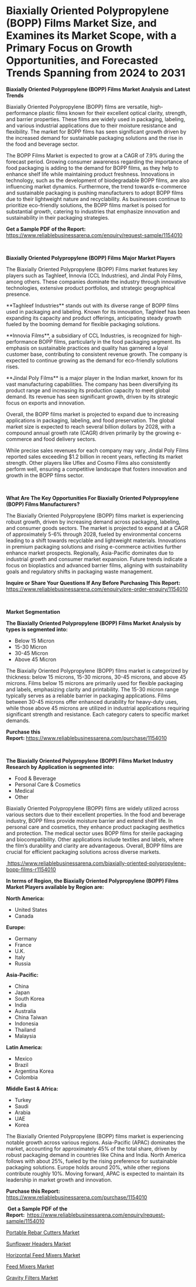 <p><h1>Biaxially Oriented Polypropylene (BOPP) Films Market Size, and Examines its Market Scope, with a Primary Focus on Growth Opportunities, and Forecasted Trends Spanning from 2024 to 2031</h1></p><p><strong>Biaxially Oriented Polypropylene (BOPP) Films Market Analysis and Latest Trends</strong></p>
<p><p>Biaxially Oriented Polypropylene (BOPP) films are versatile, high-performance plastic films known for their excellent optical clarity, strength, and barrier properties. These films are widely used in packaging, labeling, and various industrial applications due to their moisture resistance and flexibility. The market for BOPP films has seen significant growth driven by the increased demand for sustainable packaging solutions and the rise in the food and beverage sector.</p><p>The BOPP Films Market is expected to grow at a CAGR of 7.9% during the forecast period. Growing consumer awareness regarding the importance of food packaging is adding to the demand for BOPP films, as they help to enhance shelf life while maintaining product freshness. Innovations in technology, such as the development of biodegradable BOPP films, are also influencing market dynamics. Furthermore, the trend towards e-commerce and sustainable packaging is pushing manufacturers to adopt BOPP films due to their lightweight nature and recyclability. As businesses continue to prioritize eco-friendly solutions, the BOPP films market is poised for substantial growth, catering to industries that emphasize innovation and sustainability in their packaging strategies.</p></p>
<p><strong>Get a Sample PDF of the Report:&nbsp;</strong> <a href="https://www.reliablebusinessarena.com/enquiry/request-sample/1154010?utm_campaign=1763&utm_medium=2&utm_source=Github&utm_content=ia&utm_term=19102024&utm_id=biaxially-oriented-polypropylene-bopp-films">https://www.reliablebusinessarena.com/enquiry/request-sample/1154010</a></p>
<p>&nbsp;</p>
<p><strong>Biaxially Oriented Polypropylene (BOPP) Films Major Market Players</strong></p>
<p><p>The Biaxially Oriented Polypropylene (BOPP) Films market features key players such as Taghleef, Innovia (CCL Industries), and Jindal Poly Films, among others. These companies dominate the industry through innovative technologies, extensive product portfolios, and strategic geographical presence.</p><p>**Taghleef Industries** stands out with its diverse range of BOPP films used in packaging and labeling. Known for its innovation, Taghleef has been expanding its capacity and product offerings, anticipating steady growth fueled by the booming demand for flexible packaging solutions.</p><p>**Innovia Films**, a subsidiary of CCL Industries, is recognized for high-performance BOPP films, particularly in the food packaging segment. Its emphasis on sustainable practices and quality has garnered a loyal customer base, contributing to consistent revenue growth. The company is expected to continue growing as the demand for eco-friendly solutions rises.</p><p>**Jindal Poly Films** is a major player in the Indian market, known for its vast manufacturing capabilities. The company has been diversifying its product range and increasing its production capacity to meet global demand. Its revenue has seen significant growth, driven by its strategic focus on exports and innovation.</p><p>Overall, the BOPP films market is projected to expand due to increasing applications in packaging, labeling, and food preservation. The global market size is expected to reach several billion dollars by 2028, with a compound annual growth rate (CAGR) driven primarily by the growing e-commerce and food delivery sectors.</p><p>While precise sales revenues for each company may vary, Jindal Poly Films reported sales exceeding $1.2 billion in recent years, reflecting its market strength. Other players like Uflex and Cosmo Films also consistently perform well, ensuring a competitive landscape that fosters innovation and growth in the BOPP films sector.</p></p>
<p>&nbsp;</p>
<p><strong>What Are The Key Opportunities For Biaxially Oriented Polypropylene (BOPP) Films Manufacturers?</strong></p>
<p><p>The Biaxially Oriented Polypropylene (BOPP) films market is experiencing robust growth, driven by increasing demand across packaging, labeling, and consumer goods sectors. The market is projected to expand at a CAGR of approximately 5-6% through 2028, fueled by environmental concerns leading to a shift towards recyclable and lightweight materials. Innovations in premium packaging solutions and rising e-commerce activities further enhance market prospects. Regionally, Asia-Pacific dominates due to industrial growth and consumer market expansion. Future trends indicate a focus on bioplastics and advanced barrier films, aligning with sustainability goals and regulatory shifts in packaging waste management.</p></p>
<p><strong>Inquire or Share Your Questions If Any Before Purchasing This Report:</strong> <a href="https://www.reliablebusinessarena.com/enquiry/pre-order-enquiry/1154010?utm_campaign=1763&utm_medium=2&utm_source=Github&utm_content=ia&utm_term=19102024&utm_id=biaxially-oriented-polypropylene-bopp-films">https://www.reliablebusinessarena.com/enquiry/pre-order-enquiry/1154010</a></p>
<p>&nbsp;</p>
<p><strong>Market Segmentation</strong></p>
<p><strong>The Biaxially Oriented Polypropylene (BOPP) Films Market Analysis by types is segmented into:</strong></p>
<p><ul><li>Below 15 Micron</li><li>15-30 Micron</li><li>30-45 Micron</li><li>Above 45 Micron</li></ul></p>
<p><p>The Biaxially Oriented Polypropylene (BOPP) films market is categorized by thickness: below 15 microns, 15-30 microns, 30-45 microns, and above 45 microns. Films below 15 microns are primarily used for flexible packaging and labels, emphasizing clarity and printability. The 15-30 micron range typically serves as a reliable barrier in packaging applications. Films between 30-45 microns offer enhanced durability for heavy-duty uses, while those above 45 microns are utilized in industrial applications requiring significant strength and resistance. Each category caters to specific market demands.</p></p>
<p><strong>Purchase this Report:&nbsp;</strong><a href="https://www.reliablebusinessarena.com/purchase/1154010?utm_campaign=1763&utm_medium=2&utm_source=Github&utm_content=ia&utm_term=19102024&utm_id=biaxially-oriented-polypropylene-bopp-films">https://www.reliablebusinessarena.com/purchase/1154010</a></p>
<p>&nbsp;</p>
<p><strong>The Biaxially Oriented Polypropylene (BOPP) Films Market Industry Research by Application is segmented into:</strong></p>
<p><ul><li>Food & Beverage</li><li>Personal Care & Cosmetics</li><li>Medical</li><li>Other</li></ul></p>
<p><p>Biaxially Oriented Polypropylene (BOPP) films are widely utilized across various sectors due to their excellent properties. In the food and beverage industry, BOPP films provide moisture barrier and extend shelf life. In personal care and cosmetics, they enhance product packaging aesthetics and protection. The medical sector uses BOPP films for sterile packaging and biocompatibility. Other applications include textiles and labels, where the film’s durability and clarity are advantageous. Overall, BOPP films are crucial for efficient packaging solutions across diverse markets.</p></p>
<p><a href="https://www.reliablebusinessarena.com/biaxially-oriented-polypropylene-bopp-films-r1154010?utm_campaign=1763&utm_medium=2&utm_source=Github&utm_content=ia&utm_term=19102024&utm_id=biaxially-oriented-polypropylene-bopp-films">&nbsp;https://www.reliablebusinessarena.com/biaxially-oriented-polypropylene-bopp-films-r1154010</a></p>
<p><strong>In terms of Region, the Biaxially Oriented Polypropylene (BOPP) Films Market Players available by Region are:</strong></p>
<p>
    <p> <strong> North America: </strong>
        <ul>
            <li>United States</li>
            <li>Canada</li>
        </ul>
        </p> 
    <p> <strong> Europe: </strong>
        <ul>
            <li>Germany</li>
            <li>France</li>
            <li>U.K.</li>
            <li>Italy</li>
            <li>Russia</li>
        </ul>
        </p> 
    <p> <strong> Asia-Pacific: </strong>
        <ul>
            <li>China</li>
            <li>Japan</li>
            <li>South Korea</li>
            <li>India</li>
            <li>Australia</li>
            <li>China Taiwan</li>
            <li>Indonesia</li>
            <li>Thailand</li>
            <li>Malaysia</li>
        </ul>
        </p> 
    <p> <strong> Latin America: </strong>
        <ul>
            <li>Mexico</li>
            <li>Brazil</li>
            <li>Argentina Korea</li>
            <li>Colombia</li>
        </ul>
        </p> 
    <p> <strong> Middle East & Africa: </strong>
        <ul>
            <li>Turkey</li>
            <li>Saudi</li>
            <li>Arabia</li>
            <li>UAE</li>
            <li>Korea</li>
        </ul>
    </p>
    </p>
<p><p>The Biaxially Oriented Polypropylene (BOPP) films market is experiencing notable growth across various regions. Asia-Pacific (APAC) dominates the market, accounting for approximately 45% of the total share, driven by robust packaging demand in countries like China and India. North America follows with about 25%, fueled by the rising preference for sustainable packaging solutions. Europe holds around 20%, while other regions contribute roughly 10%. Moving forward, APAC is expected to maintain its leadership in market growth and innovation.</p></p>
<p><strong>Purchase this Report: </strong><a href="https://www.reliablebusinessarena.com/purchase/1154010?utm_campaign=1763&utm_medium=2&utm_source=Github&utm_content=ia&utm_term=19102024&utm_id=biaxially-oriented-polypropylene-bopp-films">https://www.reliablebusinessarena.com/purchase/1154010</a></p>
<p>&nbsp;<strong>Get a Sample PDF of the Report:&nbsp;&nbsp;</strong><a href="https://www.reliablebusinessarena.com/enquiry/request-sample/1154010?utm_campaign=1763&utm_medium=2&utm_source=Github&utm_content=ia&utm_term=19102024&utm_id=biaxially-oriented-polypropylene-bopp-films">https://www.reliablebusinessarena.com/enquiry/request-sample/1154010</a></p>
<p><strong></strong></p>
<p><p><a href="https://www.linkedin.com/pulse/future-innovation-global-portable-rebar-cutters-market-growth-eoxaf?utm_campaign=1763&utm_medium=2&utm_source=Github&utm_content=ia&utm_term=19102024&utm_id=biaxially-oriented-polypropylene-bopp-films">Portable Rebar Cutters Market</a></p><p><a href="https://www.linkedin.com/pulse/sunflower-headers-market-size-share-competitive-landscape-1tkqf?utm_campaign=1763&utm_medium=2&utm_source=Github&utm_content=ia&utm_term=19102024&utm_id=biaxially-oriented-polypropylene-bopp-films">Sunflower Headers Market</a></p><p><a href="https://www.linkedin.com/pulse/horizontal-feed-mixers-industry-resonance-91-amplification-5ggrf?utm_campaign=1763&utm_medium=2&utm_source=Github&utm_content=ia&utm_term=19102024&utm_id=biaxially-oriented-polypropylene-bopp-films">Horizontal Feed Mixers Market</a></p><p><a href="https://www.linkedin.com/pulse/feed-mixers-market-overview-global-trends-future-prospects-from-xe7zf?utm_campaign=1763&utm_medium=2&utm_source=Github&utm_content=ia&utm_term=19102024&utm_id=biaxially-oriented-polypropylene-bopp-films">Feed Mixers Market</a></p><p><a href="https://www.linkedin.com/pulse/gravity-filters-market-outlook-current-assessment-future-6ogof?utm_campaign=1763&utm_medium=2&utm_source=Github&utm_content=ia&utm_term=19102024&utm_id=biaxially-oriented-polypropylene-bopp-films">Gravity Filters Market</a></p></p>